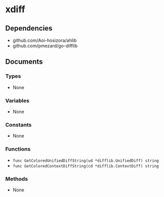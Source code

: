 # xdiff

## Dependencies

+ github.com/Aoi-hosizora/ahlib
+ github.com/pmezard/go-difflib

## Documents

### Types

+ None

### Variables

+ None

### Constants

+ None

### Functions

+ `func GetColoredUnifiedDiffString(ud *difflib.UnifiedDiff) string`
+ `func GetColoredContextDiffString(cd *difflib.ContextDiff) string`

### Methods

+ None
